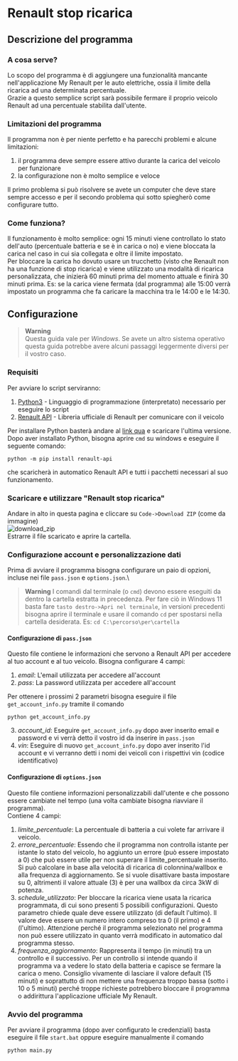 # Renault stop ricarica
## Descrizione del programma
### A cosa serve?
Lo scopo del programma è di aggiungere una funzionalità mancante nell'applicazione My Renault per le auto elettriche, ossia il limite della ricarica ad una determinata percentuale.\
Grazie a questo semplice script sarà possibile fermare il proprio veicolo Renault ad una percentuale stabilita dall'utente.

### Limitazioni del programma
Il programma non è per niente perfetto e ha parecchi problemi e alcune limitazioni:
1. il programma deve sempre essere attivo durante la carica del veicolo per funzionare
2. la configurazione non è molto semplice e veloce
<!-- -->
Il primo problema si può risolvere se avete un computer che deve stare sempre accesso e per il secondo problema qui sotto spiegherò come configurare tutto.

### Come funziona?
Il funzionamento è molto semplice: ogni 15 minuti viene controllato lo stato dell'auto (percentuale batteria e se è in carica o no) e viene bloccata la carica nel caso in cui sia collegata e oltre il limite impostato.\
Per bloccare la carica ho dovuto usare un trucchetto (visto che Renault non ha una funzione di stop ricarica) e viene utilizzato una modalità di ricarica personalizzata, che inizierà 60 minuti prima del momento attuale e finirà 30 minuti prima. Es: se la carica viene fermata (dal programma) alle 15:00 verrà impostato un programma che fa caricare la macchina tra le 14:00 e le 14:30.


## Configurazione
> **Warning**\
> Questa guida vale per *Windows*. Se avete un altro sistema operativo questa guida potrebbe avere alcuni passaggi leggermente diversi per il vostro caso.

### Requisiti
Per avviare lo script serviranno:
1. [Python3](https://www.python.org/) - Linguaggio di programmazione (interpretato) necessario per eseguire lo script
2. [Renault API](https://github.com/hacf-fr/renault-api) - Libreria ufficiale di Renault per comunicare con il veicolo
<!-- -->
Per installare Python basterà andare al [link qua](https://www.python.org/downloads/) e scaricare l'ultima versione.\
Dopo aver installato Python, bisogna aprire `cmd` su windows e eseguire il seguente comando:
```
python -m pip install renault-api
```
che scaricherà in automatico Renault API e tutti i pacchetti necessari al suo funzionamento.

### Scaricare e utilizzare "Renault stop ricarica"
Andare in alto in questa pagina e cliccare su `Code->Download ZIP` (come da immagine)\
![download_zip](https://user-images.githubusercontent.com/47921869/221357285-a029653f-03b0-4d48-9df7-3b93a4c3289d.png)\
Estrarre il file scaricato e aprire la cartella.

### Configurazione account e personalizzazione dati
Prima di avviare il programma bisogna configurare un paio di opzioni, incluse nei file `pass.json` e `options.json`.\
> **Warning**
> I comandi dal terminale (o `cmd`) devono essere eseguiti da dentro la cartella estratta in precedenza. Per fare ciò in Windows 11 basta fare `tasto destro->Apri nel terminale`, in versioni precedenti bisogna aprire il terminale e usare il comando `cd` per spostarsi nella cartella desiderata. Es: `cd C:\percorso\per\cartella`

#### Configurazione di `pass.json`
Questo file contiene le informazioni che servono a Renault API per accedere al tuo account e al tuo veicolo. Bisogna configurare 4 campi:
1. *email*: L'email utilizzata per accedere all'account
2. *pass*: La password utilizzata per accedere all'account
<!-- -->
Per ottenere i prossimi 2 parametri bisogna eseguire il file `get_account_info.py` tramite il comando
```
python get_account_info.py
```
3. *account_id*: Eseguire `get_account_info.py` dopo aver inserito email e password e vi verrà detto il vostro id da inserire in `pass.json`
4. *vin*: Eseguire di nuovo `get_account_info.py` dopo aver inserito l'id account e vi verranno detti i nomi dei veicoli con i rispettivi vin (codice identificativo)

#### Configurazione di `options.json`
Questo file contiene informazioni personalizzabili dall'utente e che possono essere cambiate nel tempo (una volta cambiate bisogna riavviare il programma).\
Contiene 4 campi:
1. *limite_percentuale*: La percentuale di batteria a cui volete far arrivare il veicolo.
2. *errore_percentuale*: Essendo che il programma non controlla istante per istante lo stato del veicolo, ho aggiunto un errore (può essere impostato a 0) che può essere utile per non superare il limite_percentuale inserito. Si può calcolare in base alla velocità di ricarica di colonnina/wallbox e alla frequenza di aggiornamento. Se si vuole disattivare basta impostare su 0, altrimenti il valore attuale (3) è per una wallbox da circa 3kW di potenza.
3. *schedule_utilizzato*: Per bloccare la ricarica viene usata la ricarica programmata, di cui sono presenti 5 possibili configurazioni. Questo parametro chiede quale deve essere utilizzato (di default l'ultimo). Il valore deve essere un numero intero compreso tra 0 (il primo) e 4 (l'ultimo). Attenzione perché il programma selezionato nel programma non può essere utilizzato in quanto verrà modificato in automatico dal programma stesso.
4. *frequenza_aggiornamento*: Rappresenta il tempo (in minuti) tra un controllo e il successivo. Per un controllo si intende quando il programma va a vedere lo stato della batteria e capisce se fermare la carica o meno. Consiglio vivamente di lasciare il valore default (15 minuti) e soprattutto di non mettere una frequenza troppo bassa (sotto i 10 o 5 minuti) perché troppe richieste potrebbero bloccare il programma o addirittura l'applicazione ufficiale My Renault.

### Avvio del programma
Per avviare il programma (dopo aver configurato le credenziali) basta eseguire il file `start.bat` oppure eseguire manualmente il comando
```
python main.py
```
